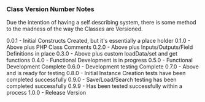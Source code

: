### Class Version Number Notes
Due the intention of having a self describing system, there is some method to the madness of the way the Classes are Versioned.

0.0.1 - Initial Constructs Created, but it's essentially a place holder
0.1.0 - Above plus PHP Class Comments
0.2.0 - Above plus Inputs/Outputs/Field Definitions in place
0.3.0 - Above plus custom loadData/set and get functions
0.4.0 - Functional Development is in progress
0.5.0 - Functional Development Complete
0.6.0 - Development testing Complete
0.7.0 - Above and is ready for testing
0.8.0 - Initial Instance Creation tests have been completed successfully
0.9.0 - Save/Load/Search testing has been completed successfully
0.9.9 - Has been tested successfully within a process
1.0.0 - Release Version